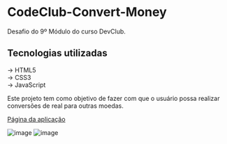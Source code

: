 
   # CodeClub-Convert-Money

   Desafio do 9º Módulo do curso DevClub.

   ## Tecnologias utilizadas
    
   -> HTML5 
   <br>
   -> CSS3
   <br>
   -> JavaScript
    

   <p>Este projeto tem como objetivo de fazer com que o usuário possa realizar conversões de real para outras moedas.</p>
 <a href="http://hercules1997.github.io/CodeClub-Convert-Money/" target="_blank" rel="noopener noreferrer">Página da aplicação</a>


![image](https://user-images.githubusercontent.com/109186074/205403702-2fcaaa25-1f25-4893-acad-e7406d81ca23.png)
![image](https://user-images.githubusercontent.com/109186074/205403739-17a28c81-832b-40ac-8bd0-b8cda01cf06d.png)
